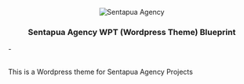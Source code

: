 <p align=center>
    <img src="https://ricardoamb.github.io/sentapua_error_logo.png" alt="Sentapua Agency" />
    <h3 align="center">Sentapua Agency WPT (Wordpress Theme) Blueprint </h3>
    <span align="center">-</span>
</p>
<p style="margin-top:30px;">This is a Wordpress theme for Sentapua Agency Projects</p>
